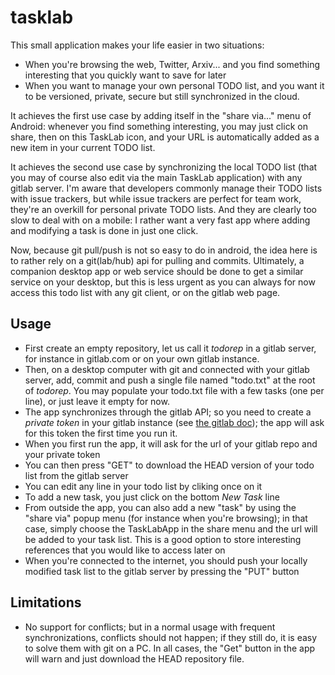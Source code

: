 # tasklab

This small application makes your life easier in two situations:

- When you're browsing the web, Twitter, Arxiv... and you find something interesting that you quickly want to save for later
- When you want to manage your own personal TODO list, and you want it to be versioned, private, secure but still synchronized in the cloud.

It achieves the first use case by adding itself in the "share via..." menu of Android: whenever you find something interesting, you
may just click on share, then on this TaskLab icon, and your URL is automatically added as a new item in your current TODO list.

It achieves the second use case by synchronizing the local TODO list (that you may of course also edit via the main TaskLab application)
with any gitlab server.
I'm aware that developers commonly manage their TODO lists with issue trackers, but while issue trackers are perfect for team work,
they're an overkill for personal private TODO lists. And they are clearly too slow to deal with on a mobile: I rather want
a very fast app where adding and modifying a task is done in just one click.

Now, because git pull/push is not so easy to do in android, the idea here is to rather rely on a git(lab/hub) api for pulling  and commits.
Ultimately, a companion desktop app or web service should be done to get a similar service on your desktop, but this is less urgent
as you can always for now access this todo list with any git client, or on the gitlab web page.

## Usage

- First create an empty repository, let us call it *todorep* in a gitlab server, for instance in gitlab.com or on your own gitlab instance.
- Then, on a desktop computer with git and connected with your gitlab server, add, commit and push a single file named "todo.txt" at the root of *todorep*. You may populate your todo.txt file with a few tasks (one per line), or just leave it empty for now.
- The app synchronizes through the gitlab API; so you need to create a *private token* in your gitlab instance (see [the gitlab doc](https://docs.gitlab.com/ce/api)); the app will ask for this token the first time you run it.
- When you first run the app, it will ask for the url of your gitlab repo and your private token
- You can then press "GET" to download the HEAD version of your todo list from the gitlab server
- You can edit any line in your todo list by cliking once on it
- To add a new task, you just click on the bottom *New Task* line
- From outside the app, you can also add a new "task" by using the "share via" popup menu (for instance when you're browsing); in that case, simply choose the TaskLabApp in the share menu and the url will be added to your task list. This is a good option to store interesting references that you would like to access later on
- When you're connected to the internet, you should push your locally modified task list to the gitlab server by pressing the "PUT" button

## Limitations

- No support for conflicts; but in a normal usage with frequent synchronizations, conflicts should not happen; if they still do, it is easy to solve them with git on a PC. In all cases, the "Get" button in the app will warn and just download the HEAD repository file.

